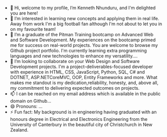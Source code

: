 - 👋 Hi, welcome to my profile, I’m Kenneth Nhunduru, and I'm delighted you are here!
- 👀 I’m interested in learning new concepts and applying them in real life. Away from work I'm a big football fan although I'm not about to let you in on my favourite team!
- 🌱 I’m a graduate of the Pitman Training bootcamp on Advanced Web and Software Development. My experiences on the bootcamp primed me for success on real-world projects. You are welcome to browse my Github project portfolio. I'm currently learning extra programming languages and new technologies to enhance my versatility....
- 💞️ I’m looking to collaborate on your Web Design and Software Development projects. I'm a project-deliverables-focused developer with experience in HTML, CSS, JavaScript, Python, SQL, C# and DOTNET, ASP.NETCoreMVC, OOP, Entity Frameworks and more. What makes me standout is my dedication,reliability, honesty, and, above all, my commitment to delivering expected outcomes on projects.
- 📫 I can be reached on my email address which is available in the public domain on Github...
- 😄 Pronouns: ...
- ⚡ Fun fact: My background is in engineering having graduated with an honours degree in Electrical and Electronics Engineering from the University of Canterbury in the beautiful city of Christchurch in New Zealand.

<!---
KennethNhunduru/KennethNhunduru is a ✨ special ✨ repository because its `README.md` (this file) appears on your GitHub profile.
You can click the Preview link to take a look at your changes.
--->
